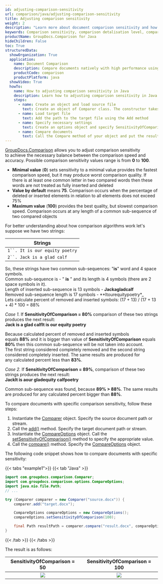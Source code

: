 ```yaml
---
id: adjusting-comparison-sensitivity
url: comparison/java/adjusting-comparison-sensitivity
title: Adjusting comparison sensitivity
weight: 2
description: "Learn more about document comparison sensitivity and how to adjust it to achieve best performance and accuracy when compare documents with GroupDocs.Comparison for Java."
keywords: Comparison sensitivity, comparison detalisation level, compare documents, file comparison
productName: GroupDocs.Comparison for Java
hideChildren: False
toc: True
structuredData:
  showOrganization: True
  application:
    name: Document Comparison
    description: Compare documents natively with high performance using Java language and GroupDocs.Comparison for Java
    productCode: comparison
    productPlatform: java
  showVideo: True
  howTo:
    name: How to adjusting comparison sensitivity in Java
    description: Learn how to adjusting comparison sensitivity in Java step by step
    steps:
      - name: Create an object and load source file
        text: Create an object of Comparer class. The constructor takes the source file path parameter. You may specify absolute or relative file path as per your requirements.
      - name: Load target file
        text: Add the path to the target file using the Add method
      - name: Specify necessary settings
        text: Create an options object and specify SensitivityOfComparison.
      - name: Compare documents
        text: Call the Compare method of your object and put the resulting file path parameter and the options object.
---
```


[GroupDocs.Comparison](https://products.groupdocs.com/comparison/java) allows you to adjust comparison sensitivity to achieve the necessary balance between the comparison speed and accuracy. Possible comparison sensitivity values range is from **0** to **100**.

- **Minimal value** (**0**) sets sensitivity to a minimal value provides the fastest comparison speed, but it may produce worst comparison quality. If there is at least one common letter in two compared words then these words are not treated as fully inserted and deleted
- **Value by default** means **75**. Comparison occurs when the percentage of deleted or inserted elements in relation to all elements does not exceed 75%
- **Maximum value** (**100**) provides the best quality, but slowest comparison speed. Comparison occurs at any length of a common sub-sequence of two compared objects

For better understanding about how comparison algorithms work let's suppose we have two strings:

| Strings                          |
| -------------------------------- |
| ` 1``. It is our equity poetry ` |
| ` 2``. Jack is a glad calf `     |

So, these strings have two common sub-sequences: "**is**" word and 4 space symbols.   
Common sub-sequence is - " **is** " and its length is 4 symbols (there are 2 space symbols in it).  
Length of inserted sub-sequence is 13 symbols - **Jackagladcalf**  
Removed sub-sequence length is 17 symbols - **Itourequitypoetry\*_  
Lets calculate percent of removed and inserted symbols: (17 + 13) / (17 + 13 + 4) * 100 = 88%

*Case 1.* If **SensitivityOfComparison = 80%** comparison of these two strings produces the next result:  
**Jack is a glad calfIt is our equity poetry**

Because calculated percent of removed and inserted symbols equals **88%** and it is bigger than value of **SensitivityOfComparison** equals **80%** then this common sub-sequence will be not taken into account.  
The first string considered completely removed and the second string considered completely inserted. The same results are produced for any calculated percent less than **83%**.

_Case 2._ If **SensitivityOfComparison = 89%**, comparison of these two strings produces the next result:  
**JackIt is aour gladequity calfpoetry**

Common sub-sequence was found, because **89% > 88%**. The same results are produced for any calculated percent bigger than **88%**.

To compare documents with specific comparison sensitivity, follow these steps:

1.  Instantiate the [Comparer](https://reference.groupdocs.com/comparison/java/com.groupdocs.comparison/comparer) object. Specify the source document path or stream.
2.  Call the [add()](https://reference.groupdocs.com/comparison/java/com.groupdocs.comparison/comparer/#add-java.lang.String-) method. Specify the target document path or stream.
3.  Instantiate the [CompareOptions](https://reference.groupdocs.com/comparison/java/com.groupdocs.comparison.options/compareoptions) object. Call the  [setSensitivityOfComparison()](https://reference.groupdocs.com/comparison/java/com.groupdocs.comparison.options/compareoptions/#setSensitivityOfComparison-int-) method to specify the appropriate value.
4.  Call the [compare()](https://reference.groupdocs.com/comparison/java/com.groupdocs.comparison/comparer/#compare-java.lang.String-) method. Specify the [CompareOptions](https://reference.groupdocs.com/comparison/java/com.groupdocs.comparison.options/compareoptions) object.

The following code snippet shows how to compare documents with specific sensitivity:

{{< tabs "example1">}}
{{< tab "Java" >}}
```java
import com.groupdocs.comparison.Comparer;
import com.groupdocs.comparison.options.CompareOptions;
import java.nio.file.Path;
// ...

try (Comparer comparer = new Comparer("source.docx")) {
    comparer.add("target.docx");

    CompareOptions compareOptions = new CompareOptions();
    compareOptions.setSensitivityOfComparison(100);

    final Path resultPath = comparer.compare("result.docx", compareOptions);
}
```
{{< /tab >}}
{{< /tabs >}}

The result is as follows:

|            SensitivityOfComparison = 50                             |                         SensitivityOfComparison = 100                            |
| :-----------------------------------------------------------------: | :----------------------------------------------------------------: |
| ![](/comparison/java/images/sensitivity50.png) | ![](/comparison/java/images/sensitivity100.png) |
